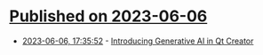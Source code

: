 # [Published on 2023-06-06](index.md)

* [2023-06-06, 17:35:52](https://lobste.rs/s/gevrz3/introducing_generative_ai_qt_creator) - [Introducing Generative AI in Qt Creator](https://www.qt.io/blog/introducing-generative-ai-in-qt)
